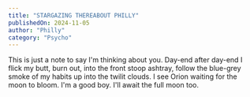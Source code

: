 ```yaml
---
title: "STARGAZING THEREABOUT PHILLY"
publishedOn: 2024-11-05
author: "Philly"
category: "Psycho"
---
```


This is just a note to say I'm thinking about you.
Day-end after day-end I flick my butt, burn out, into the front stoop ashtray, follow the blue-grey smoke of my habits up into the twilit clouds. I see Orion waiting for the moon to bloom. I'm a good boy. I'll await the full moon too.
